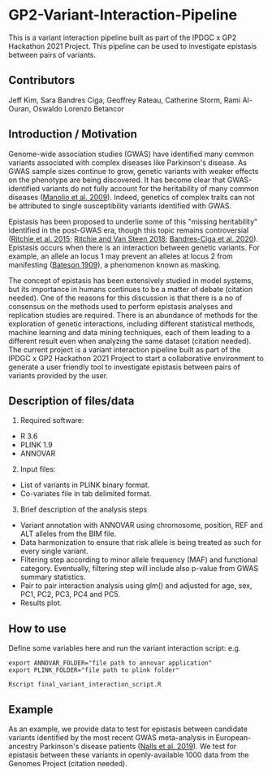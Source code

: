 # GP2-Variant-Interaction-Pipeline

This is a variant interaction pipeline built as part of the IPDGC x GP2 Hackathon 2021 Project. This pipeline can be used to investigate epistasis between pairs of variants.


## Contributors
Jeff Kim, Sara Bandres Ciga, Geoffrey Rateau, Catherine Storm, Rami Al-Ouran, Oswaldo Lorenzo Betancor


## Introduction / Motivation
Genome-wide association studies (GWAS) have identified many common variants associated with complex diseases like Parkinson's disease. As GWAS sample sizes continue to grow, genetic variants with weaker effects on the phenotype are being discovered. It has become clear that GWAS-identified variants do not fully account for the heritability of many common diseases ([Manolio et al. 2009](https://www.nature.com/articles/nature08494)). Indeed, genetics of complex traits can not be attributed to single susceptibility variants identified with GWAS.

Epistasis has been proposed to underlie some of this "missing heritability" identified in the post-GWAS era, though this topic remains controversial ([Ritchie et al. 2015](https://pubmed.ncbi.nlm.nih.gov/25403525/); [Ritchie and Van Steen 2018](https://pubmed.ncbi.nlm.nih.gov/29862246/); [Bandres-Ciga et al. 2020](https://pubmed.ncbi.nlm.nih.gov/31991247/)). Epistasis occurs when there is an interaction between genetic variants. For example, an allele an locus 1 may prevent an alleles at locus 2 from manifesting ([Bateson 1909](https://scholar.google.com/scholar?q=Bateson,+W.+(1909)+Mendel%27s+Principles+of+Heredity.+Cambridge+University+Press,+Cambridge.)), a phenomenon known as masking.

The concept of epistasis has been extensively studied in model systems, but its importance in humans continues to be a matter of debate (citation needed). One of the reasons for this discussion is that there is a no of consensus on the methods used to perform epistasis analyses and replication studies are required. There is an abundance of methods for the exploration of genetic interactions, including different statistical methods, machine learning and data mining techniques, each of them leading to a different result even when analyzing the same dataset (citation needed). The current project is a variant interaction pipeline built as part of the IPDGC x GP2 Hackathon 2021 Project to start a collaborative environment to generate a user friendly tool to investigate epistasis between pairs of variants provided by the user.

## Description of files/data
1. Required software: 
- R 3.6
- PLINK 1.9
- ANNOVAR

2. Input files:
- List of variants in PLINK binary format.
- Co-variates file in tab delimited format.

3. Brief description of the analysis steps 
- Variant annotation with ANNOVAR using chromosome, position, REF and ALT alleles from the BIM file. 
- Data harmonization to ensure that risk allele is being treated as such for every single variant.
- Filtering step according to minor allele frequency (MAF) and functional category. Eventually, filtering step will include also p-value from GWAS summary statistics.
- Pair to pair interaction analysis using glm() and adjusted for age, sex, PC1, PC2, PC3, PC4 and PC5.
- Results plot.



## How to use
Define some variables here and run the variant interaction script:
e.g.

```
export ANNOVAR_FOLDER="file path to annovar application"
export PLINK_FOLDER="file path to plink folder"

Rscript final_variant_interaction_script.R
```

## Example
As an example, we provide data to test for epistasis between candidate variants identified by the most recent GWAS meta-analysis in European-ancestry Parkinson's disease patients ([Nalls et al. 2019](https://pubmed.ncbi.nlm.nih.gov/31701892/)). We test for epistasis between these variants in openly-available 1000 data from the Genomes Project (citation needed).

